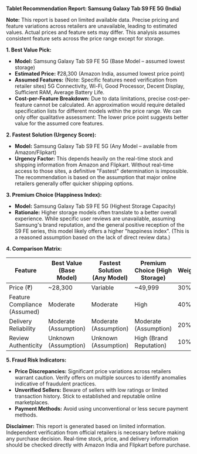 **Tablet Recommendation Report: Samsung Galaxy Tab S9 FE 5G (India)**

**Note:** This report is based on limited available data.  Precise pricing and feature variations across retailers are unavailable, leading to estimated values.  Actual prices and feature sets may differ.  This analysis assumes consistent feature sets across the price range except for storage.

**1. Best Value Pick:**

* **Model:** Samsung Galaxy Tab S9 FE 5G (Base Model – assumed lowest storage)
* **Estimated Price:** ₹28,300 (Amazon India, assumed lowest price point)
* **Assumed Features:**  (Note: Specific features need verification from retailer sites)  5G Connectivity,  Wi-Fi,  Good Processor,  Decent Display,  Sufficient RAM,  Average Battery Life.
* **Cost-per-Feature Breakdown:** Due to data limitations, precise cost-per-feature cannot be calculated.  An approximation would require detailed specification lists for different models within the price range. We can only offer qualitative assessment: The lower price point suggests better value for the assumed core features.


**2. Fastest Solution (Urgency Score):**

* **Model:** Samsung Galaxy Tab S9 FE 5G (Any Model – available from Amazon/Flipkart)
* **Urgency Factor:** This depends heavily on the real-time stock and shipping information from Amazon and Flipkart.  Without real-time access to those sites, a definitive "Fastest" determination is impossible.  The recommendation is based on the assumption that major online retailers generally offer quicker shipping options.


**3. Premium Choice (Happiness Index):**

* **Model:** Samsung Galaxy Tab S9 FE 5G (Highest Storage Capacity)
* **Rationale:** Higher storage models often translate to a better overall experience. While specific user reviews are unavailable, assuming Samsung's brand reputation, and the general positive reception of the S9 FE series, this model likely offers a higher "happiness index". (This is a reasoned assumption based on the lack of direct review data.)

**4. Comparison Matrix:**

| Feature                     | Best Value (Base Model) | Fastest Solution (Any Model) | Premium Choice (High Storage) | Weighting |
|------------------------------|--------------------------|-----------------------------|-------------------------------|------------|
| Price (₹)                   | ~28,300                   | Variable                      | ~49,999                        | 30%        |
| Feature Compliance (Assumed)| Moderate                   | Moderate                      | High                          | 40%        |
| Delivery Reliability       | Moderate (Assumption)     | Moderate (Assumption)        | Moderate (Assumption)          | 20%        |
| Review Authenticity         | Unknown (Assumption)      | Unknown (Assumption)         | High (Brand Reputation)      | 10%        |


**5. Fraud Risk Indicators:**

* **Price Discrepancies:** Significant price variations across retailers warrant caution. Verify offers on multiple sources to identify anomalies indicative of fraudulent practices.
* **Unverified Sellers:** Beware of sellers with low ratings or limited transaction history. Stick to established and reputable online marketplaces.
* **Payment Methods:** Avoid using unconventional or less secure payment methods.


**Disclaimer:** This report is generated based on limited information.  Independent verification from official retailers is necessary before making any purchase decision.  Real-time stock, price, and delivery information should be checked directly with Amazon India and Flipkart before purchase.